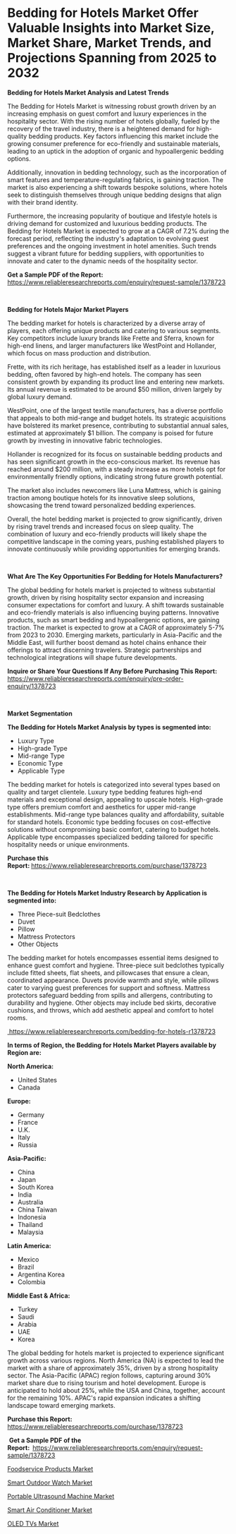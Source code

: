 <p><h1>Bedding for Hotels Market Offer Valuable Insights into Market Size, Market Share, Market Trends, and Projections Spanning from 2025 to 2032</h1></p><p><strong>Bedding for Hotels Market Analysis and Latest Trends</strong></p>
<p><p>The Bedding for Hotels Market is witnessing robust growth driven by an increasing emphasis on guest comfort and luxury experiences in the hospitality sector. With the rising number of hotels globally, fueled by the recovery of the travel industry, there is a heightened demand for high-quality bedding products. Key factors influencing this market include the growing consumer preference for eco-friendly and sustainable materials, leading to an uptick in the adoption of organic and hypoallergenic bedding options.</p><p>Additionally, innovation in bedding technology, such as the incorporation of smart features and temperature-regulating fabrics, is gaining traction. The market is also experiencing a shift towards bespoke solutions, where hotels seek to distinguish themselves through unique bedding designs that align with their brand identity. </p><p>Furthermore, the increasing popularity of boutique and lifestyle hotels is driving demand for customized and luxurious bedding products. The Bedding for Hotels Market is expected to grow at a CAGR of 7.2% during the forecast period, reflecting the industry's adaptation to evolving guest preferences and the ongoing investment in hotel amenities. Such trends suggest a vibrant future for bedding suppliers, with opportunities to innovate and cater to the dynamic needs of the hospitality sector.</p></p>
<p><strong>Get a Sample PDF of the Report:&nbsp;</strong> <a href="https://www.reliableresearchreports.com/enquiry/request-sample/1378723?utm_campaign=28&utm_medium=2&utm_source=Github&utm_content=ia&utm_term=05022025&utm_id=bedding-for-hotels">https://www.reliableresearchreports.com/enquiry/request-sample/1378723</a></p>
<p>&nbsp;</p>
<p><strong>Bedding for Hotels Major Market Players</strong></p>
<p><p>The bedding market for hotels is characterized by a diverse array of players, each offering unique products and catering to various segments. Key competitors include luxury brands like Frette and Sferra, known for high-end linens, and larger manufacturers like WestPoint and Hollander, which focus on mass production and distribution. </p><p>Frette, with its rich heritage, has established itself as a leader in luxurious bedding, often favored by high-end hotels. The company has seen consistent growth by expanding its product line and entering new markets. Its annual revenue is estimated to be around $50 million, driven largely by global luxury demand.</p><p>WestPoint, one of the largest textile manufacturers, has a diverse portfolio that appeals to both mid-range and budget hotels. Its strategic acquisitions have bolstered its market presence, contributing to substantial annual sales, estimated at approximately $1 billion. The company is poised for future growth by investing in innovative fabric technologies.</p><p>Hollander is recognized for its focus on sustainable bedding products and has seen significant growth in the eco-conscious market. Its revenue has reached around $200 million, with a steady increase as more hotels opt for environmentally friendly options, indicating strong future growth potential.</p><p>The market also includes newcomers like Luna Mattress, which is gaining traction among boutique hotels for its innovative sleep solutions, showcasing the trend toward personalized bedding experiences.</p><p>Overall, the hotel bedding market is projected to grow significantly, driven by rising travel trends and increased focus on sleep quality. The combination of luxury and eco-friendly products will likely shape the competitive landscape in the coming years, pushing established players to innovate continuously while providing opportunities for emerging brands.</p></p>
<p>&nbsp;</p>
<p><strong>What Are The Key Opportunities For Bedding for Hotels Manufacturers?</strong></p>
<p><p>The global bedding for hotels market is projected to witness substantial growth, driven by rising hospitality sector expansion and increasing consumer expectations for comfort and luxury. A shift towards sustainable and eco-friendly materials is also influencing buying patterns. Innovative products, such as smart bedding and hypoallergenic options, are gaining traction. The market is expected to grow at a CAGR of approximately 5-7% from 2023 to 2030. Emerging markets, particularly in Asia-Pacific and the Middle East, will further boost demand as hotel chains enhance their offerings to attract discerning travelers. Strategic partnerships and technological integrations will shape future developments.</p></p>
<p><strong>Inquire or Share Your Questions If Any Before Purchasing This Report:</strong> <a href="https://www.reliableresearchreports.com/enquiry/pre-order-enquiry/1378723?utm_campaign=28&utm_medium=2&utm_source=Github&utm_content=ia&utm_term=05022025&utm_id=bedding-for-hotels">https://www.reliableresearchreports.com/enquiry/pre-order-enquiry/1378723</a></p>
<p>&nbsp;</p>
<p><strong>Market Segmentation</strong></p>
<p><strong>The Bedding for Hotels Market Analysis by types is segmented into:</strong></p>
<p><ul><li>Luxury Type</li><li>High-grade Type</li><li>Mid-range Type</li><li>Economic Type</li><li>Applicable Type</li></ul></p>
<p><p>The bedding market for hotels is categorized into several types based on quality and target clientele. Luxury type bedding features high-end materials and exceptional design, appealing to upscale hotels. High-grade type offers premium comfort and aesthetics for upper mid-range establishments. Mid-range type balances quality and affordability, suitable for standard hotels. Economic type bedding focuses on cost-effective solutions without compromising basic comfort, catering to budget hotels. Applicable type encompasses specialized bedding tailored for specific hospitality needs or unique environments.</p></p>
<p><strong>Purchase this Report:&nbsp;</strong><a href="https://www.reliableresearchreports.com/purchase/1378723?utm_campaign=28&utm_medium=2&utm_source=Github&utm_content=ia&utm_term=05022025&utm_id=bedding-for-hotels">https://www.reliableresearchreports.com/purchase/1378723</a></p>
<p>&nbsp;</p>
<p><strong>The Bedding for Hotels Market Industry Research by Application is segmented into:</strong></p>
<p><ul><li>Three Piece-suit Bedclothes</li><li>Duvet</li><li>Pillow</li><li>Mattress Protectors</li><li>Other Objects</li></ul></p>
<p><p>The bedding market for hotels encompasses essential items designed to enhance guest comfort and hygiene. Three-piece suit bedclothes typically include fitted sheets, flat sheets, and pillowcases that ensure a clean, coordinated appearance. Duvets provide warmth and style, while pillows cater to varying guest preferences for support and softness. Mattress protectors safeguard bedding from spills and allergens, contributing to durability and hygiene. Other objects may include bed skirts, decorative cushions, and throws, which add aesthetic appeal and comfort to hotel rooms.</p></p>
<p><a href="https://www.reliableresearchreports.com/bedding-for-hotels-r1378723?utm_campaign=28&utm_medium=2&utm_source=Github&utm_content=ia&utm_term=05022025&utm_id=bedding-for-hotels">&nbsp;https://www.reliableresearchreports.com/bedding-for-hotels-r1378723</a></p>
<p><strong>In terms of Region, the Bedding for Hotels Market Players available by Region are:</strong></p>
<p>
    <p> <strong> North America: </strong>
        <ul>
            <li>United States</li>
            <li>Canada</li>
        </ul>
        </p> 
    <p> <strong> Europe: </strong>
        <ul>
            <li>Germany</li>
            <li>France</li>
            <li>U.K.</li>
            <li>Italy</li>
            <li>Russia</li>
        </ul>
        </p> 
    <p> <strong> Asia-Pacific: </strong>
        <ul>
            <li>China</li>
            <li>Japan</li>
            <li>South Korea</li>
            <li>India</li>
            <li>Australia</li>
            <li>China Taiwan</li>
            <li>Indonesia</li>
            <li>Thailand</li>
            <li>Malaysia</li>
        </ul>
        </p> 
    <p> <strong> Latin America: </strong>
        <ul>
            <li>Mexico</li>
            <li>Brazil</li>
            <li>Argentina Korea</li>
            <li>Colombia</li>
        </ul>
        </p> 
    <p> <strong> Middle East & Africa: </strong>
        <ul>
            <li>Turkey</li>
            <li>Saudi</li>
            <li>Arabia</li>
            <li>UAE</li>
            <li>Korea</li>
        </ul>
    </p>
    </p>
<p><p>The global bedding for hotels market is projected to experience significant growth across various regions. North America (NA) is expected to lead the market with a share of approximately 35%, driven by a strong hospitality sector. The Asia-Pacific (APAC) region follows, capturing around 30% market share due to rising tourism and hotel development. Europe is anticipated to hold about 25%, while the USA and China, together, account for the remaining 10%. APAC's rapid expansion indicates a shifting landscape toward emerging markets.</p></p>
<p><strong>Purchase this Report: </strong><a href="https://www.reliableresearchreports.com/purchase/1378723?utm_campaign=28&utm_medium=2&utm_source=Github&utm_content=ia&utm_term=05022025&utm_id=bedding-for-hotels">https://www.reliableresearchreports.com/purchase/1378723</a></p>
<p>&nbsp;<strong>Get a Sample PDF of the Report:&nbsp;&nbsp;</strong><a href="https://www.reliableresearchreports.com/enquiry/request-sample/1378723?utm_campaign=28&utm_medium=2&utm_source=Github&utm_content=ia&utm_term=05022025&utm_id=bedding-for-hotels">https://www.reliableresearchreports.com/enquiry/request-sample/1378723</a></p>
<p><strong></strong></p>
<p><p><a href="https://github.com/lehumiston1971679/Market-Research-Report-List-1/blob/main/foodservice-products-market.md?utm_campaign=28&utm_medium=2&utm_source=Github&utm_content=ia&utm_term=05022025&utm_id=bedding-for-hotels">Foodservice Products Market</a></p><p><a href="https://github.com/letisharempel95/Market-Research-Report-List-1/blob/main/smart-outdoor-watch-market.md?utm_campaign=28&utm_medium=2&utm_source=Github&utm_content=ia&utm_term=05022025&utm_id=bedding-for-hotels">Smart Outdoor Watch Market</a></p><p><a href="https://github.com/locarol73/Market-Research-Report-List-1/blob/main/portable-ultrasound-machine-market.md?utm_campaign=28&utm_medium=2&utm_source=Github&utm_content=ia&utm_term=05022025&utm_id=bedding-for-hotels">Portable Ultrasound Machine Market</a></p><p><a href="https://github.com/semiensamuel72378/Market-Research-Report-List-1/blob/main/smart-air-conditioner-market.md?utm_campaign=28&utm_medium=2&utm_source=Github&utm_content=ia&utm_term=05022025&utm_id=bedding-for-hotels">Smart Air Conditioner Market</a></p><p><a href="https://github.com/rileymgdorcas/Market-Research-Report-List-1/blob/main/oled-tvs-market.md?utm_campaign=28&utm_medium=2&utm_source=Github&utm_content=ia&utm_term=05022025&utm_id=bedding-for-hotels">OLED TVs Market</a></p></p>